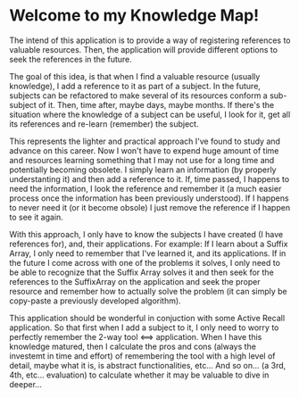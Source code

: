# Welcome to my Knowledge Map!

The intend of this application is to provide a way of registering references to valuable resources.
Then, the application will provide different options to seek the references in the future.

The goal of this idea, is that when I find a valuable resource (usually knowledge), I add a reference to it as part of a subject.
In the future, subjects can be refactored to make several of its resources conform a sub-subject of it.
Then, time after, maybe days, maybe months. If there's the situation where the knowledge of a subject can be useful, I look for it,
get all its references and re-learn (remember) the subject.

This represents the lighter and practical approach I've found to study and advance on this career. Now I won't have to expend huge
amount of time and resources learning something that I may not use for a long time and potentially becoming obsolete.
I simply learn an information (by properly understanting it) and then add a reference to it.
If, time passed, I happens to need the information, I look the reference and remember it (a much easier process once the information has been previously understood).
If I happens to never need it (or it become obsole) I just remove the reference if I happen to see it again.

With this approach, I only have to know the subjects I have created (I have references for), and, their applications.
For example: If I learn about a Suffix Array, I only need to remember that I've learned it, and its applications.
If in the future I come across with one of the problems it solves, 
I only need to be able to recognize that the Suffix Array solves it and then seek for the references to the SuffixArray on the application
and seek the proper resource and remember how to actually solve the problem (it can simply be copy-paste a previously developed algorithm).


This application should be wonderful in conjuction with some Active Recall application. So that first when I add a subject to it,
I only need to worry to perfectly remember the 2-way tool <==> application.
When I have this knowledge matured, then I calculate the pros and cons (always the investemt in time and effort) of
remembering the tool with a high level of detail, maybe what it is, is abstract functionalities, etc...
And so on... (a 3rd, 4th, etc... evaluation) to calculate whether it may be valuable to dive in deeper...